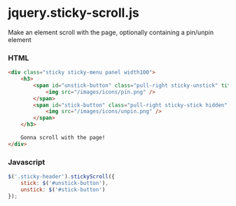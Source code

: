 # jquery.sticky-scroll.js
Make an element scroll with the page, optionally containing a pin/unpin element

### HTML
```html
<div class="sticky sticky-menu panel width100">
	<h3>
		<span id="unstick-button" class="pull-right sticky-unstick" title="Pin to top of page">
			<img src="/images/icons/pin.png" />
		</span>
		<span id="stick-button" class="pull-right sticky-stick hidden" title="Unpin">
			<img src="/images/icons/unpin.png" />
		</span>
	</h3>
	
	Gonna scroll with the page!
</div>
```

### Javascript
```js
$('.sticky-header').stickyScroll({
	stick: $('#unstick-button'),
	unstick: $('#stick-button')
});
```